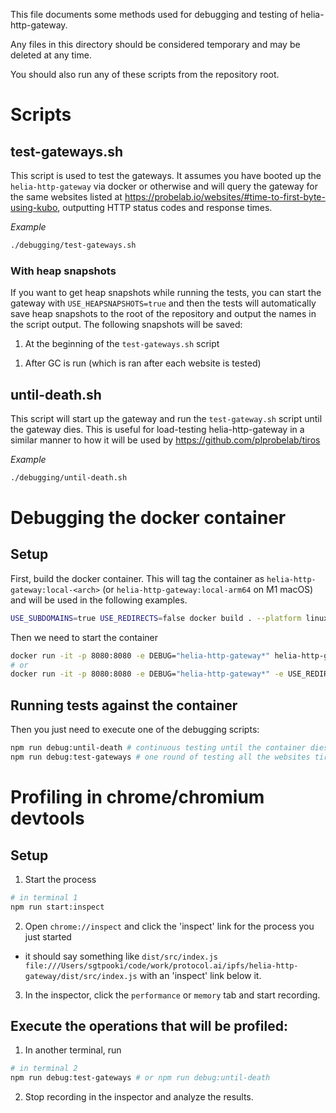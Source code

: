 This file documents some methods used for debugging and testing of helia-http-gateway.

Any files in this directory should be considered temporary and may be deleted at any time.

You should also run any of these scripts from the repository root.

# Scripts

## test-gateways.sh
This script is used to test the gateways. It assumes you have booted up the `helia-http-gateway` via docker or otherwise and will query the gateway for the same websites listed at https://probelab.io/websites/#time-to-first-byte-using-kubo, outputting HTTP status codes and response times.

*Example*
```sh
./debugging/test-gateways.sh
```

### With heap snapshots

If you want to get heap snapshots while running the tests, you can start the gateway with `USE_HEAPSNAPSHOTS=true` and then the tests will automatically save heap snapshots to the root of the repository and output the names in the script output. The following snapshots will be saved:

1. At the beginning of the `test-gateways.sh` script
<!-- 1. After each website is tested (but before GC) -->
1. After GC is run (which is ran after each website is tested)

## until-death.sh
This script will start up the gateway and run the `test-gateway.sh` script until the gateway dies. This is useful for load-testing helia-http-gateway in a similar manner to how it will be used by https://github.com/plprobelab/tiros

*Example*
```sh
./debugging/until-death.sh
```

# Debugging the docker container

## Setup

First, build the docker container. This will tag the container as `helia-http-gateway:local-<arch>` (or `helia-http-gateway:local-arm64` on M1 macOS) and will be used in the following examples.

```sh
USE_SUBDOMAINS=true USE_REDIRECTS=false docker build . --platform linux/$(arch) --tag helia-http-gateway:local-$(arch)
``````

Then we need to start the container

```sh
docker run -it -p 8080:8080 -e DEBUG="helia-http-gateway*" helia-http-gateway:local-$(arch)
# or
docker run -it -p 8080:8080 -e DEBUG="helia-http-gateway*" -e USE_REDIRECTS="false" -e USE_SUBDOMAINS="true" helia-http-gateway:local-$(arch)
```

## Running tests against the container

Then you just need to execute one of the debugging scripts:

```sh
npm run debug:until-death # continuous testing until the container dies (hopefully it doesn't)
npm run debug:test-gateways # one round of testing all the websites tiros will test.
```

# Profiling in chrome/chromium devtools

## Setup

1. Start the process

```sh
# in terminal 1
npm run start:inspect
```

2. Open `chrome://inspect` and click the 'inspect' link for the process you just started
  * it should say something like `dist/src/index.js file:///Users/sgtpooki/code/work/protocol.ai/ipfs/helia-http-gateway/dist/src/index.js` with an 'inspect' link below it.

3. In the inspector, click the `performance` or `memory` tab and start recording.

## Execute the operations that will be profiled:

1. In another terminal, run

```sh
# in terminal 2
npm run debug:test-gateways # or npm run debug:until-death
```

2. Stop recording in the inspector and analyze the results.
